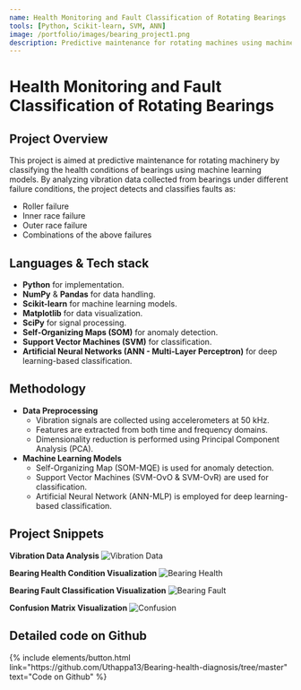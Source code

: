 ```yaml
---
name: Health Monitoring and Fault Classification of Rotating Bearings
tools: [Python, Scikit-learn, SVM, ANN]
image: /portfolio/images/bearing_project1.png
description: Predictive maintenance for rotating machines using machine learning models.
---
```


# Health Monitoring and Fault Classification of Rotating Bearings

## Project Overview

This project is aimed at predictive maintenance for rotating machinery by classifying the health conditions of bearings using machine learning models.
By analyzing vibration data collected from bearings under different failure conditions, the project detects and classifies faults as:
- Roller failure
- Inner race failure
- Outer race failure
- Combinations of the above failures


## Languages & Tech stack

- **Python** for implementation.
- **NumPy** & **Pandas** for data handling.
- **Scikit-learn** for machine learning models.
- **Matplotlib** for data visualization.
- **SciPy** for signal processing.
- **Self-Organizing Maps (SOM)** for anomaly detection.
- **Support Vector Machines (SVM)** for classification.
- **Artificial Neural Networks (ANN - Multi-Layer Perceptron)** for deep learning-based classification.


## Methodology

- **Data Preprocessing**
    - Vibration signals are collected using accelerometers at 50 kHz.
    - Features are extracted from both time and frequency domains.
    - Dimensionality reduction is performed using Principal Component Analysis (PCA).
- **Machine Learning Models**
    - Self-Organizing Map (SOM-MQE) is used for anomaly detection.
    - Support Vector Machines (SVM-OvO & SVM-OvR) are used for classification.
    - Artificial Neural Network (ANN-MLP) is employed for deep learning-based classification.


## Project Snippets

 **Vibration Data Analysis**
![Vibration Data](/portfolio/images/bearing_project2.png)

 **Bearing Health Condition Visualization**
![Bearing Health](/portfolio/images/bearing_project3.png)

 **Bearing Fault Classification Visualization**
![Bearing Fault](/portfolio/images/bearing_project4.png)

 **Confusion Matrix Visualization**
![Confusion](/portfolio/images/bearing_project5.png)


## Detailed code on Github

<div class="left">
{% include elements/button.html link="https://github.com/Uthappa13/Bearing-health-diagnosis/tree/master" text="Code on Github" %}
</div>

